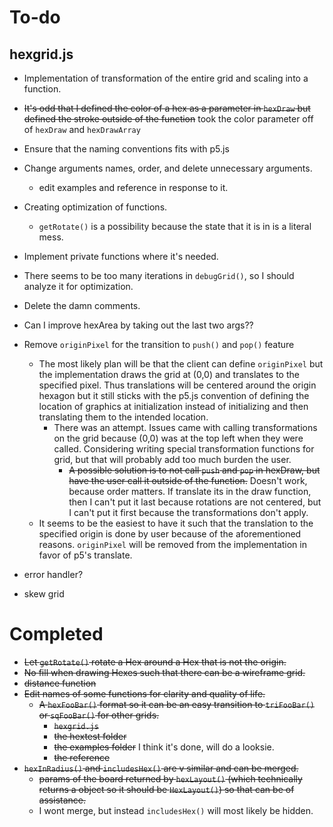 # To-do

## hexgrid.js

- Implementation of transformation of the entire grid and scaling into a function.
- ~~It's odd that I defined the color of a hex as a parameter in `hexDraw` but defined the stroke outside of the function~~ took the color parameter off of `hexDraw` and `hexDrawArray`

- Ensure that the naming conventions fits with p5.js
- Change arguments names, order, and delete unnecessary arguments.
  - edit examples and reference in response to it.
- Creating optimization of functions.
  - `getRotate()` is a possibility because the state that it is in is a literal mess.
- Implement private functions where it's needed.
- There seems to be too many iterations in `debugGrid()`, so I should analyze it for optimization.
- Delete the damn comments.
- Can I improve hexArea by taking out the last two args??
- Remove `originPixel` for the transition to `push()` and `pop()` feature
  - The most likely plan will be that the client can define `originPixel` but the implementation draws the grid at (0,0) and translates to the specified pixel. Thus translations will be centered around the origin hexagon but it still sticks with the p5.js convention of defining the location of graphics at initialization instead of initializing and then translating them to the intended location.
    - There was an attempt. Issues came with calling transformations on the grid because (0,0) was at the top left when they were called. Considering writing special transformation functions for grid, but that will probably add too much burden the user.
      - ~~A possible solution is to not call `push` and `pop` in hexDraw, but have the user call it outside of the function.~~ Doesn't work, because order matters. If translate its in the draw function, then I can't put it last because rotations are not centered, but I can't put it first because the transformations don't apply.
  - It seems to be the easiest to have it such that the translation to the specified origin is done by user because of the aforementioned reasons. `originPixel` will be removed from the implementation in favor of p5's translate.
- error handler?
- skew grid

# Completed

- ~~Let `getRotate()` rotate a Hex around a Hex that is not the origin.~~
- ~~No fill when drawing Hexes such that there can be a wireframe grid.~~
- ~~distance function~~
- ~~Edit names of some functions for clarity and quality of life.~~
  - ~~A `hexFooBar()` format so it can be an easy transition to `triFooBar()` or `sqFooBar()` for other grids.~~
    - ~~`hexgrid.js`~~
    - ~~the hextest folder~~
    - ~~the examples folder~~ I think it's done, will do a looksie.
    - ~~the reference~~
- ~~`hexInRadius()` and `includesHex()` are v similar and can be merged.~~
  - ~~params of the board returned by `hexLayout()` (which technically returns a object so it should be `HexLayout()`) so that can be of assistance.~~
  - I wont merge, but instead `includesHex()` will most likely be hidden.
